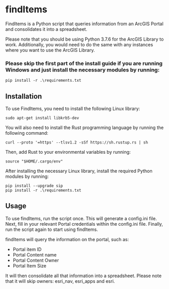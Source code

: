 # findItems

FindItems is a Python script that queries information from an ArcGIS Portal and consolidates it into a spreadsheet.

Please note that you should be using Python 3.7.6 for the ArcGIS Library to work. Additionally, you would need to do the same with any instances where you want to use the ArcGIS Library.

### Please skip the first part of the install guide if you are running Windows and just install the necessary modules by running:

    pip install -r .\requirements.txt

## Installation

To use FindItems, you need to install the following Linux library:

    sudo apt-get install libkrb5-dev

You will also need to install the Rust programming language by running the following command:

    curl --proto '=https' --tlsv1.2 -sSf https://sh.rustup.rs | sh

Then, add Rust to your environmental variables by running:

    source "$HOME/.cargo/env"

After installing the necessary Linux library, install the required Python modules by running:

    pip install --upgrade sip
    pip install -r .\requirements.txt


## Usage

To use findItems, run the script once. This will generate a config.ini file. Next, fill in your relevant Portal credentials within the config.ini file. Finally, run the script again to start using findItems.

findItems will query the information on the portal, such as:

- Portal item ID
- Portal Content name
- Portal Content Owner
- Portal Item Size

It will then consolidate all that information into a spreadsheet.
Please note that it will skip owners: esri_nav, esri_apps and esri.
